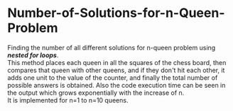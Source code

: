 # Number-of-Solutions-for-n-Queen-Problem
Finding the number of all different solutions for n-queen problem using ***nested for loops***.
<br/>This method places each queen in all the squares of the chess board, then compares that queen with other queens, and if they don't hit each other, it adds one unit to the value of the counter, and finally the total number of possible answers is obtained. Also the code execution time can be seen in the output which grows exponentially with the increase of n.
<br/>It is implemented for n=1 to n=10 queens.
